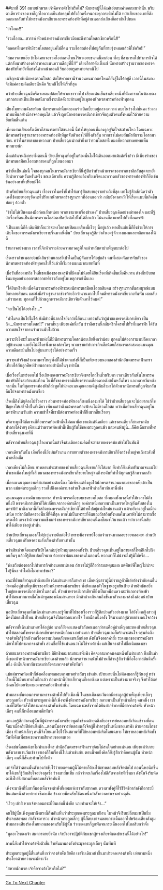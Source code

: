 ##บทที่ 391 สหายนักพรต เจ้าคือจางต้าไห่หรือไม่?
นักพรตผู้นี้ได้แค่เอ่ยสามคำออกมาเท่านั้น พริบตาเดียวร่างของเขาก็ถูกไอความเย็นปกคลุมไปทั่วอีกครั้งจนกระดุกกระดิกไม่ได้ ทว่าเสียงของเขาที่ดังออกมากลับทำให้พรรคมังกรเขียวและพรรคท้องฟ้าที่อยู่ด้านนอกส่งเสียงฮือฮากันไปหมด

“ว่าไงนะ!!”

“รวมโอสถ...สวรรค์ หัวหน้าพรรคมังกรเขียวมีตบะถึงรวมโอสถเชียวหรือนี่!!”

“ตลอดทั้งนครฟ้ามีรวมโอสถอยู่แค่ไม่กี่คน รวมโอสถต้องไปอยู่กันที่สายรุ้งหมดแล้วมิใช่หรือ!!”

“สมควรตายเอ๊ย ข้าไม่เคยเจอรวมโอสถคนไหนไร้ยางอายขนาดนี้มาก่อน ทั้งๆ ที่สามารถไปทำภารกิจได้ แต่กลับมาสร้างองค์กรหาคะแนนความดีอยู่ที่นี่!!” เสียงฮือฮาดังเซ็งแซ่ นักพรตสร้างฐานรากของพรรคท้องฟ้าที่มายังที่แห่งนี้ต่างหน้าถอดสี รีบถอยกรูดหมายจะหนีไป

เผชิญหน้ากับนักพรตรวมโอสถ ต่อให้พวกเขามีจำนวนคนมากแค่ไหนก็ยังสู้ไม่ได้อยู่ดี เวลานี้ในสมองจึงมีแค่ความคิดเดียวนั่นคือ รีบหนีไปให้เร็วที่สุด

ทว่าป๋ายเสี่ยวฉุนมีหรือจะยอมปล่อยให้พวกเขาจากไป เสียงแค่นเย็นชาเสียงหนึ่งที่ดังมาจากในห้องของเขากลายมาเป็นเสียงอสนีบาตซึ่งระเบิดดังสะท้านอยู่ในหูของนักพรตพรรคท้องฟ้าทุกคน

เสียงโหยหวนดังสะท้อน นักพรตเหล่านี้แต่ละคนร่างบิดเบี้ยวอยู่กลางอากาศ ตบะในร่างไม่มั่นคง ร่วงลงมาบนพื้นอย่างมิอาจควบคุมได้ แล้วจึงถูกนักพรตพรรคมังกรเขียวจับกุมตัวคนทั้งหมดไว้ด้วยความฮึกเหิมตื่นเต้น

เพียงแค่นเสียงครั้งเดียวก็สามารถทำได้ขนาดนี้ นี่ทำให้ทุกคนที่มองดูอยู่จิตใจสะท้านไหว โดยเฉพาะนักพรตสร้างฐานรากของพรรคท้องฟ้าที่ถูกจับตัวเอาไว้ก็ยิ่งตัวสั่น พวกเขาไม่เคยสัมผัสกับรวมโอสถมาก่อน ทว่าในสายตาของพวกเขา ป๋ายเสี่ยวฉุนน่ากลัวยิ่งกว่ารวมโอสถทั้งหมดที่พวกเขาเคยพบเห็นมากมายนัก

ตั้งแต่ต้นจนถึงกระทั่งตอนนี้ ป๋ายเสี่ยวฉุนที่อยู่ในห้องนั้นไม่ได้เดินออกมาแม้แต่ครึ่งก้าว มีเพียงร่างของนักพรตเสมือนโอสถหลายคนที่ถูกโยนออกมา

ทว่ายิ่งเป็นเช่นนี้ ใจของทุกคนในพรรคมังกรเขียวก็ยิ่งรู้สึกว่าหัวหน้าพรรคของพวกเขาลึกลับสุดจะหยั่ง ยิ่งน่าหวาดหวั่นพรั่นพรึง ขณะเดียวกัน ความรู้สึกตะลึงพรึงเพริดและหวาดกลัวของพรรคท้องฟ้าก็ยิ่งเข้มข้นอย่างหาที่เปรียบมิได้

สำหรับป๋ายเสี่ยวฉุนแล้ว เรื่องราวในครั้งนี้ทำให้เขารู้สึกสบายอุราอย่างถึงที่สุด เขาไม่รู้สึกสักนิดว่าตัวเองใช้ตบะยาอายุวัฒนะไปรังแกนักพรตสร้างฐานรากที่อ่อนแอกว่า กลับยังคาดหวังให้เรื่องแบบนี้เกิดขึ้นบ่อยๆ ด้วยซ้ำ

“ข้าไม่ได้เป็นคนลงมือก่อนสักหน่อย พวกเขามาหาเรื่องข้าเอง” ป๋ายเสี่ยวฉุนคิดอย่างลำพองใจ และก็รู้ว่าเรื่องที่ตนเป็นนักพรตรวมโอสถคงปิดบังต่อไปไม่ได้อีกแล้ว ไม่นานก็คงแพร่ไปทั่วทั้งนครฟ้า

“เป็นแบบนี้ก็ดี เดิมทีข้าก็กะว่าจะหาโอกาสเปิดเผยเรื่องนี้เร็วๆ นี้อยู่แล้ว พอเป็นเช่นนี้ก็ยิ่งช่วยให้การเติบโตของพรรคมังกรเขียวราบรื่นมากยิ่งขึ้น” ป๋ายเสี่ยวฉุนรู้สึกว่าตัวเองรู้จักวางแผนและพลิกแพลงได้ดี

ร้ายกาจอย่างมาก เวลานี้จึงหัวเราะด้วยความภาคภูมิใจแล้วหลับตาบำเพ็ญตบะต่อไป

เรื่องราวด้านนอกย่อมมีเสินซ่วนและสวีเป่าไฉเป็นผู้จัดการให้อยู่แล้ว คนทั้งสองจัดการจับตัวของนักพรตพรรคท้องฟ้าทุกคนไปไว้แล้วก็เริ่มวางแผนมากมายทันที

เมื่อวันที่สองมาถึง ในสี่เขตเมืองของนครฟ้าก็มีคนไม่น้อยได้ยินเรื่องที่เกิดขึ้นเมื่อคืนวาน ต่างก็หยิบยกขึ้นมาพูดอย่างออกรสออกชาติราวกับอยู่ในเหตุการณ์นั้นเอง

“ได้ยินหรือยัง เมื่อคืนวานพรรคท้องฟ้าระดมนักพรตเสมือนโอสถสิบคน สร้างฐานรากขั้นสมบูรณ์แบบอีกหลายสิบคน และยังมีสร้างฐานรากช่วงท้ายอีกจำนวนมากไปโจมตีพรรคมังกรเขียวกะทันหัน ผลกลับแพ้ราบคาบ ทุกคนที่ไปล้วนถูกพรรคมังกรเขียวจับตัวเอาไว้หมด!”

“จะเป็นไปได้อย่างไร...”

“ทำไมจะเป็นไปไม่ได้ ยังมีข่าวที่น่าตกใจยิ่งกว่านี้อีกนะ เขาว่ากันว่าผู้นำของพรรคมังกรเขียว เป็นถึง...นักพรตรวมโอสถ!!” เวลาสั้นๆ เพียงแค่หนึ่งวัน ข่าวลือเช่นนี้กลับครึกโครมไปทั่วทั้งนครฟ้า ได้รับความสนใจจากคนจำนวนนับไม่ถ้วน

เพราะยังไงซะในนครฟ้าแห่งนี้ก็มีนักพรตรวมโอสถน้อยเสียยิ่งกว่าน้อย ทุกคนไม่ต้องการมาเปลืองเวลาอยู่ข้างนอก และยิ่งไม่มีใครพึ่งพาองค์กรใดๆ พวกเขาแค่ทำภารกิจเล็กน้อยก็สามารถสะสมคะแนนคุณความดีและบินขึ้นไปอยู่บนสายรุ้งได้อย่างรวดเร็ว

เพราะแท้จริงแล้วมหานครใหญ่ทั้งสี่ใต้น้ำตกแห่งนี้ก็เป็นเพียงรอบนอกของสำนักอันตมรรคาฟ้าดารา เทียบได้กับลูกศิษย์ฝ่ายนอกของสำนักอื่นๆ เท่านั้น

เมื่อเรื่องนี้แพร่ออกไป ชื่อเสียงของพรรคมังกรเขียวจึงขจรไกลในชั่วพริบตา เวลาเดียวกันนั้นในพรรคท้องฟ้าก็ยิ่งสะท้านสะเทือน ในที่ตั้งของพรรคมีเสียงคำรามเดือดดาลดังสนั่นหวั่นไหว และหลายวันหลังจากนั้น ในที่สุดพรรคท้องฟ้าก็ส่งทูตให้นำคะแนนคุณความดีสูงลิบลิ่วมาไถ่ตัวพวกนักพรตที่ถูกจับกลับคืนไปจากพรรคมังกรเขียว

เรื่องนี้ถึงได้ยุติลงไปชั่วคราว ส่วนพรรคท้องฟ้าเองก็สงบนิ่งลงมาได้ ใช่ว่าป๋ายเสี่ยวฉุนจะไม่อยากแก้ไขปัญหาให้เสร็จไปในทีเดียว เพียงแต่ว่าถึงแม้พรรคท้องฟ้าจะไม่มีรวมโอสถ ทว่าเมื่อป๋ายเสี่ยวฉุนอยู่ในนครฟ้านานวันเข้า ความเข้าใจที่เขามีต่อพรรคท้องฟ้าก็ยิ่งมากขึ้นเรื่อยๆ

หรือจะพูดให้ชัดเจนก็คือพรรคท้องฟ้านั้นไม่คณามือเขาแม้แต่นิดเดียว แค่เขาคนเดียวก็สามารถดับทำลายได้ง่ายๆ เพียงแต่ว่าพรรคท้องฟ้านี้เป็นผู้รับใช้ของตระกูลคนฟ้า และคนฟ้าผู้นี้...ก็คือเด็กชายที่พาป๋ายเสี่ยวฉุนมาที่นี่

หลังจากป๋ายเสี่ยวฉุนรู้เรื่องพวกนี้แล้วจึงล้มเลิกความคิดที่จะทำลายพรรคท้องฟ้าไปในทันที

เวลาเดียวกันนั้น เมื่อเรื่องนี้ยิ่งบ่มตัวนาน การขยายตัวของพรรคมังกรเขียวก็ยิ่งกว้างใหญ่จนถึงระดับที่น่าเหลือเชื่อ

เวลาเพียงไม่กี่เดือน ยาหลอนประสาทของป๋ายเสี่ยวฉุนยิ่งขายก็ยิ่งได้มาก ยิ่งทำก็ยิ่งเพิ่มปริมาณจนแผ่ไปทั่วเขตเมืองใหญ่ทั้งสี่ ขนาดของพรรคมังกรเขียวก็ขยายใหญ่จนถึงระดับที่ทำให้ทุกคนรู้สึกหวาดกลัว

เมื่อคะแนนคุณความดีสะสมอย่างต่อเนื่อง ไม่เพียงแต่ดึงดูดให้นักพรตจำนวนมากมาขออาศัยเข้าเป็นพวก แม้แต่ตระกูลเล็กๆ รวมไปถึงองค์กรบางส่วนในนครฟ้าต่างก็พากันมาพึ่งพิง

คะแนนคุณความดีมากมหาศาล หัวหน้าพรรคคือขอบเขตรวมโอสถ ทั้งหมดทั้งมวลนี้ทำให้เวลาไม่ถึงหนึ่งปี พรรคมังกรเขียวก็ได้เปลี่ยนจากองค์กรเล็กๆ องค์กรหนึ่งกลายมาเป็นพรรคใหญ่อันดับสองในนครฟ้า!
มาถึงเวลานี้ถ้ำสถิตของพรรคมังกรเขียวก็ได้ย้ายไปอยู่แห่งใหม่นานแล้ว แม้จะยังคงอยู่ในเมืองเหนือ ทว่ากลับยึดครองพื้นที่ที่ดีที่สุด หากไม่เป็นเพราะที่ดินและถ้ำสถิตทั้งหมดในนครฟ้าไม่สามารถซื้อครองได้ เกรงว่าด้วยความแข็งแกร่งของพรรคมังกรเขียวตอนนี้คงซื้อมาไว้นานแล้ว ทว่าเวลานี้กลับทำได้เพียงเช่าอยู่เท่านั้น

ส่วนป๋ายเสี่ยวฉุนเองก็ไม่ยุ่งวุ่นวายอีกต่อไป เพราะมีอาจารย์โอสถจำนวนมากคอยช่วยหลอมยา ส่วนป๋ายเสี่ยวฉุนแค่รักษาความลับเรื่องตำรับยาเท่านั้น

ทว่าเสินซ่วนจื่อและสวีเป่าไฉกลับยุ่งหัวหมุนตลอดทั้งวัน ป๋ายเสี่ยวฉุนเห็นอยู่ในสายตาก็ไพล่นึกไปถึงคนอื่นๆ แล้วก็รู้สึกแปลกใจมาก ด้วยการพัฒนาของตนในตอนนี้ พวกเขาก็ไม่น่าจะไม่รู้มิใช่หรือ...

“ซ่งเชวียต้องออกไปทำภารกิจข้างนอกแน่นอน ถ้าเขาไม่รู้ก็ถือว่าสมเหตุสมผล แต่ศิษย์พี่ใหญ่ไม่น่าจะไม่รู้นี่นา ทำไมถึงไม่มาหาข้านะ?”

ขณะที่ป๋ายเสี่ยวฉุนกำลังสงสัย เฉินม่านเหยาก็มาหาเขา เมื่อหญิงสาวผู้นี้ปรากฏตัวก็เอ่ยอ้างว่ากับคนอื่นว่าตนคือคู่บำเพ็ญเพียรของหัวหน้าพรรคมังกรเขียว ทั้งยังแสดงตัวในฐานะฮูหยินป๋าย ด้วยอิทธิพลยิ่งใหญ่ของพรรคมังกรเขียวในตอนนี้ หัวหน้าพรรคมังกรเขียวก็ยิ่งเป็นเหมือนดวงตะวันกลางท้องฟ้า ทำให้คนมากมายเชื่อในคำพูดของเฉินม่านเหยา มิกล้าล่วงเกินจนถึงขั้นพาตัวนางมาส่งถึงต่อหน้าป๋ายเสี่ยวฉุน

พอป๋ายเสี่ยวฉุนเห็นเฉินม่านเหยาและรู้ที่มาที่ไปของเรื่องราวก็รู้สึกปวดหัวอย่างมาก ไล่ยังไงหญิงสาวผู้นี้คงไม่ยอมไปไหน ป๋ายเสี่ยวฉุนจึงได้แต่ถอนหายใจ โบกมือหนึ่งครั้ง ให้นางมาอยู่ด้วยอย่างคนใจกว้าง

หลังจากที่เฉินม่านเหยาได้อยู่ต่อ นางก็ยังคงแสดงตัวกับคนนอกว่าตนคือคู่บำเพ็ญตบะของป๋ายเสี่ยวฉุน ทำให้ตลอดทั้งพรรคมังกรเขียวเคารพนับถือนางอย่างมาก ป๋ายเสี่ยวฉุนเองก็คร้านจะสนใจ ครุ่นคิดถึงจางต้าพั่งก็รู้สึกกังวลเรื่องความปลอดภัยของเขาเล็กน้อย ดังนั้นจึงออกคำสั่ง ระดมพลของพรรคมังกรเขียวให้ไปตามหาจางต้าพั่ง ส่วนชื่อที่ใช้แน่นอนว่าไม่ใช่จางต้าพั่ง แต่เป็นจางต้าไห่ชื่อเดิมของเขา

ด้วยขนาดของพรรคมังกรเขียว มีอิทธิพลมากมายมาพึ่งพิง คิดจะตามหาคนคนหนึ่งนั้นง่ายมาก ยิ่งเป็นคำสั่งของหัวหน้าพรรคมังกรเขียวเองด้วยแล้ว นักพรตจำนวนนับไม่ถ้วนก็ล้วนรู้สึกว่านี่คือโอกาสอันดีครั้งหนึ่ง ดังนั้นจึงพากันระดมกำลังตามหาจางต้าพั่งทันที

แม้แต่พรรคท้องฟ้าก็ยังเคลื่อนพลแอบตามหาอย่างลับๆ เช่นกัน เป้าหมายนั้นไม่ต้องบอกก็รู้กันอยู่ ทว่าเรื่องนี้ไม่มีหนทางอื่นอีกแล้ว ก่อนหน้านี้ป๋ายเสี่ยวฉุนก็เคยลังเล แต่เพราะเป็นห่วงมากจริงๆ จึงทำได้แค่ส่งคนไปคอยจับตามองพรรคท้องฟ้าเท่านั้น

ท่ามกลางขั้นตอนการตามหาจางต้าพั่งไปทั่วเมืองนี้ ในเขตเมืองตะวันตกมีตระกูลผู้บำเพ็ญเพียรเล็กๆ ตระกูลหนึ่ง หัวหน้าตระกูลแห่งนี้ก็เพิ่งจะพึ่งพิงพรรคมังกรเขียว กลายมาเป็นหัวหน้าเล็กๆ คนหนึ่ง เขาเองก็ได้รับคำสั่งให้ตามหาจางต้าพั่งเช่นกัน โดยเฉพาะหลังจากได้ยินคำอธิบายที่มีต่อจางต้าพั่ง หัวหน้าเล็กๆ คนนี้ก็เหงื่อแตกพลั่กทันที

เขาแอบรู้สึกว่าคนผู้นั้นที่ผู้นำพรรคมังกรเขียวพูดถึงช่างคล้ายคลึงกับอาจารย์หลอมพลังจิตแซ่จางที่ตนจับมาเมื่อครึ่งปีก่อนยิ่งนัก...ตอนนั้นอาจารย์หลอมพลังจิตผู้นี้ทำอาวุธชิ้นหนึ่งของเขาพัง ด้วยความโกรธเคือง หัวหน้าเล็กๆ คนนี้จึงโยนเขาไปไว้ในสถานที่ที่ใช้หลอมพลังจิตโดยเฉพาะ ให้เขาหลอมพลังจิตทั้งวันทั้งคืนเพื่อชดเชยความเสียหายของตนเอง

เรื่องเช่นนี้ขอแค่เขาไม่ฆ่าแกงใคร สำนักอันตมรรคาฟ้าดาราย่อมไม่สนใจอย่างแน่นอน เพียงแต่ว่าภายหลังเวลานานวันเข้า เขาเองก็ลืมเรื่องนี้ไปแล้วเช่นกัน ตอนนี้พอยิ่งคิดก็ยิ่งรู้สึกว่าคือคนผู้นั้น หัวหน้าเล็กๆ คนนี้ก็สั่นสะท้านไปทั้งตัว

เขาจำได้ว่าตอนนั้นตัวเองกำชับไว้ว่าขอแค่คนผู้นี้ไม่ตายก็ต้องให้เขาหลอมพลังจิตต่อไป ตอนนี้พอนึกขึ้นมาได้เขาก็รู้สึกเสียใจอย่างสุดซึ้ง ร่างเขาสั่นเทิ้ม กลัวว่าจะเกิดเรื่องไม่ดีกับจางต้าพั่งขึ้นมา ดังนั้นจึงรีบห้อตะบึงไปยังสถานที่หลอมพลังจิตทันที

เพิ่งจะมาถึงที่นี่เขาก็มองเห็นจางต้าพั่งที่ผอมแห้งราวกับซากคน ดวงตาทั้งคู่ที่ไร้ชีวิตชีวากำลังถือกระบี่บินเล่มหนึ่งด้วยท่าทางซึมกะทือ ข้างกายมีคนรับใช้คนหนึ่งกำลังตวาดด่าเขาอย่างดุดัน

“เร็วๆ เข้าสิ หากเจ้าหลอมกระบี่บินเล่มนี้พังอีก นายท่านจะให้เจ้า...”

คนใช้ผู้นั้นเพิ่งพูดมาถึงตรงนี้ก็พลันเห็นว่าประมุขของตระกูลมาเยือน ใบหน้าจึงรีบเปลี่ยนมาเป็นยิ้มประจบสอพลอ กำลังจะคารวะ หัวหน้าตระกูลเล็กๆ ผู้นี้ก็ตบเขาจนลอยกระเด็นออกไปพร้อมเสียงดังตูม ท่ามกลางเสียงร้องโหยหวนของคนรับใช้ผู้นั้น ร่างของเขาก็ถูกพัดจนกระเด็นออกไปไกลสิบกว่าจั้ง

“พูดอะไรของเจ้า สมควรตายยิ่งนัก เจ้าบังอาจปฏิบัติกับแขกผู้ทรงเกียรติของข้าเช่นนี้ได้อย่างไร!”

ภาพนี้ยิ่งทำให้จางต้าพั่งตัวสั่น รีบหันมามองยังประมุขตระกูลเล็กๆ นั่นทันที

ประมุขตระกูลผู้นี้ตื่นเต้นยิ่งกว่าจางต้าพั่งเสียอีก เขารีบเดินหน้าขึ้นมาประคองจางต้าพั่ง เอ่ยถามหนึ่งประโยคด้วยความระมัดระวัง

“สหายนักพรต เจ้าคือจางต้าไห่หรือไม่?”

------


[Go To Next Chapter]( ./14.md)